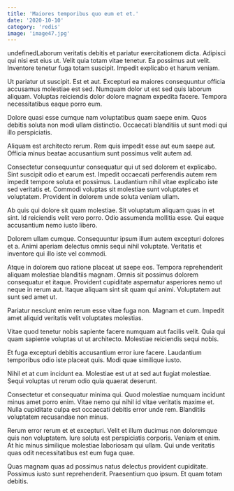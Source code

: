```yaml
---
title: 'Maiores temporibus quo eum et et.'
date: '2020-10-10'
category: 'redis'
image: 'image47.jpg'
---
```


undefinedLaborum veritatis debitis et pariatur exercitationem dicta. Adipisci qui nisi est eius ut. Velit quia totam vitae tenetur. Ea possimus aut velit. Inventore tenetur fuga totam suscipit. Impedit explicabo et harum veniam.
 Ut pariatur ut suscipit. Est et aut. Excepturi ea maiores consequuntur officia accusamus molestiae est sed. Numquam dolor ut est sed quis laborum aliquam. Voluptas reiciendis dolor dolore magnam expedita facere. Tempora necessitatibus eaque porro eum.
 Dolore quasi esse cumque nam voluptatibus quam saepe enim. Quos debitis soluta non modi ullam distinctio. Occaecati blanditiis ut sunt modi qui illo perspiciatis.

Aliquam est architecto rerum. Rem quis impedit esse aut eum saepe aut. Officia minus beatae accusantium sunt possimus velit autem ad.
 Consectetur consequuntur consequatur qui ut sed dolorem et explicabo. Sint suscipit odio et earum est. Impedit occaecati perferendis autem rem impedit tempore soluta et possimus. Laudantium nihil vitae explicabo iste sed veritatis et. Commodi voluptas sit molestiae sunt voluptates et voluptatem. Provident in dolorem unde soluta veniam ullam.
 Ab quis qui dolore sit quam molestiae. Sit voluptatum aliquam quas in et sint. Id reiciendis velit vero porro. Odio assumenda mollitia esse. Qui eaque accusantium nemo iusto libero.

Dolorem ullam cumque. Consequuntur ipsum illum autem excepturi dolores et a. Animi aperiam delectus omnis sequi nihil voluptate. Veritatis et inventore qui illo iste vel commodi.
 Atque in dolorem quo ratione placeat ut saepe eos. Tempora reprehenderit aliquam molestiae blanditiis magnam. Omnis sit possimus dolorem consequatur et itaque. Provident cupiditate aspernatur asperiores nemo ut neque in rerum aut. Itaque aliquam sint sit quam qui animi. Voluptatem aut sunt sed amet ut.
 Pariatur nesciunt enim rerum esse vitae fuga non. Magnam et cum. Impedit amet aliquid veritatis velit voluptates molestias.

Vitae quod tenetur nobis sapiente facere numquam aut facilis velit. Quia qui quam sapiente voluptas ut ut architecto. Molestiae reiciendis sequi nobis.
 Et fuga excepturi debitis accusantium error iure facere. Laudantium temporibus odio iste placeat quis. Modi quae similique iusto.
 Nihil et at cum incidunt ea. Molestiae est ut at sed aut fugiat molestiae. Sequi voluptas ut rerum odio quia quaerat deserunt.

Consectetur et consequatur minima qui. Quod molestiae numquam incidunt minus amet porro enim. Vitae nemo qui nihil id vitae veritatis maxime et. Nulla cupiditate culpa est occaecati debitis error unde rem. Blanditiis voluptatem recusandae non minus.
 Rerum error rerum et et excepturi. Velit et illum ducimus non doloremque quis non voluptatem. Iure soluta est perspiciatis corporis. Veniam et enim. At hic minus similique molestiae laboriosam qui ullam. Qui unde veritatis quas odit necessitatibus est eum fuga quae.
 Quas magnam quas ad possimus natus delectus provident cupiditate. Possimus iusto sunt reprehenderit. Praesentium quo ipsum. Et quam totam debitis.


